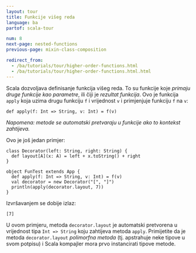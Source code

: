 ```yaml
---
layout: tour
title: Funkcije višeg reda
language: ba
partof: scala-tour

num: 8
next-page: nested-functions
previous-page: mixin-class-composition

redirect_from:
  - /ba/tutorials/tour/higher-order-functions.html
  - /ba/tutorials/tour/higher-order-functions.html.html
---
```


Scala dozvoljava definisanje funkcija višeg reda.
To su funkcije koje _primaju druge funkcije kao parametre_, ili čiji je _rezultat funkcija_.
Ovo je funkcija `apply` koja uzima drugu funkciju `f` i vrijednost `v` i primjenjuje funkciju `f` na `v`:

```tut
def apply(f: Int => String, v: Int) = f(v)
```

_Napomena: metode se automatski pretvaraju u funkcije ako to kontekst zahtijeva._

Ovo je još jedan primjer:
 
```tut
class Decorator(left: String, right: String) {
  def layout[A](x: A) = left + x.toString() + right
}

object FunTest extends App {
  def apply(f: Int => String, v: Int) = f(v)
  val decorator = new Decorator("[", "]")
  println(apply(decorator.layout, 7))
}
```
 
Izvršavanjem se dobije izlaz:

```
[7]
```

U ovom primjeru, metoda `decorator.layout` je automatski pretvorena u vrijednost tipa `Int => String` koju zahtijeva metoda `apply`.
Primijetite da je metoda `decorator.layout` _polimorfna metoda_ (tj. apstrahuje neke tipove u svom potpisu)
i Scala kompajler mora prvo instancirati tipove metode.
